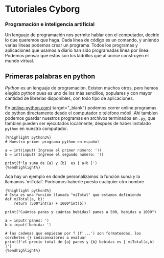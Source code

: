 # Tutoriales Cyborg 
### Programación e inteligencia artificial

Un lenguaje de programación nos permite hablar con el computador, decirle lo que queremos que haga. Cada línea de código es un comando, y uniendo varias lineas podemos crear un programa. Todos los programas y aplicaciones que usamos a diario han sido programadas línea por línea. Podemos pensar que estos son los ladrillos que al unirse construyen el mundo virtual.

## Primeras palabras en python

_Python_ es un lenguaje de programación. Existen muchos otros, pero hemos elegido python pues es uno de los más sencillos, populares y con mayor cantidad de librerias disponibles, con todo tipo de aplicaciones.

En [online-python.com](https://www.online-python.com/){:target="_blank"} podemos correr online programas de python directamente desde el computador o teléfono móbil. Ahí tambien podemos guardar nuestros programas en archivos terminados en `.py`, que tambien pueden ser ejecutados localmente, después de haber instalado `python` en nuestro computador. 


```
{%highlight python3%} 
# Nuestro primer programa python en español

a = int(input('Ingrese el primer número: '))
b = int(input('Ingrese el segundo número: '))

print(f'la suma de {a} y {b}  es { a+b }')
{%endhighlight%}
```




Acá  hay un ejemplo en donde personalizamos la función suma y la llamamos 'miTotal'. Podríamos haberle puesto cualquier otro nombre





```
{%highlight python3%} 
# Esta es una función llamada "miTotal" que estamos definiendo 
def miTotal(a, b):
    return (500*int(a) + 1000*int(b))

print("Cuántos panes y cuántas bebidas? panes a 500, bebidas a 1000")

a = input('panes: ')
b = input('bebida: ')

# las cadenas que empiezan por f (f'...') son formateadas, los corchetes {} indicanvalores a evaluar 
print(f'el precio total de {a} panes y {b} bebidas es { miTotal(a,b) }')
{%endhighlight%}
```





